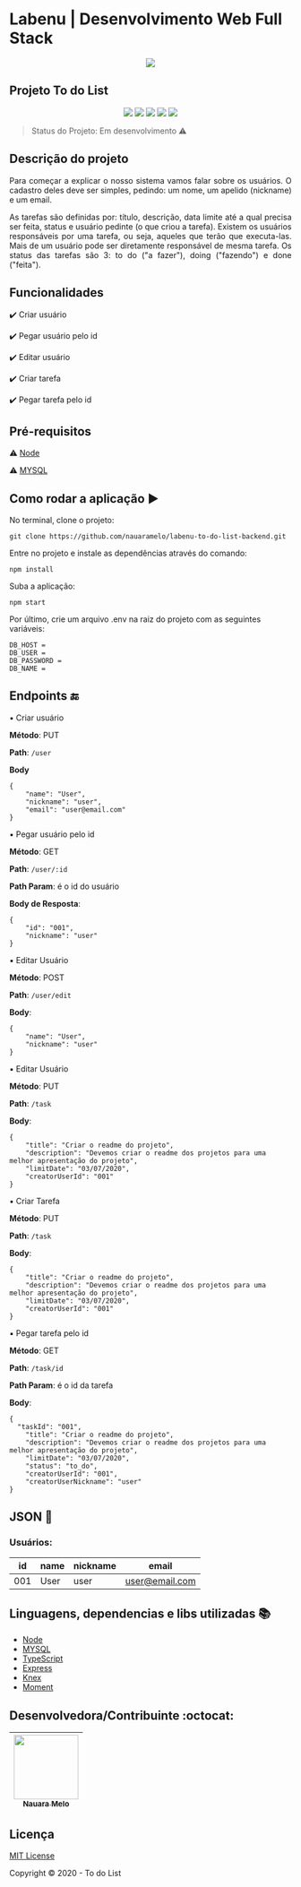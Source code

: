 # Labenu | Desenvolvimento Web Full Stack


<p align="center">
  <img src="https://user-images.githubusercontent.com/59856574/86274338-e7bbd280-bba7-11ea-9b0f-312418c0c364.png"/>
</p>

## Projeto To do List

<p align="center">
  <img src="https://img.shields.io/static/v1?label=node&message=framework&color=green&style=for-the-badge&logo=NODE.JS"/>
  <img src="https://img.shields.io/static/v1?label=mysql&message=Banco%20de%20Dados%20&color=blue&style=for-the-badge&logo=MYSQL"/>
  <img src="http://img.shields.io/static/v1?label=License&message=MIT&color=green&style=for-the-badge"/>
  <img src="https://img.shields.io/static/v1?label=typescript&message=3.8.3&color=black&style=for-the-badge&logo=TYPESCRIPT"/>
  <img src="http://img.shields.io/static/v1?label=STATUS&message=EM%20DESENVOLVIMENTO&color=RED&style=for-the-badge"/>
</p>

> Status do Projeto: Em desenvolvimento :warning: 


## Descrição do projeto 

<p align="justify">
  Para começar a explicar o nosso sistema vamos falar sobre os usuários. O cadastro deles deve ser simples, pedindo: um nome, um apelido (nickname) e um email.
</p>
<p align="justify">
   As tarefas são definidas por: título, descrição, data limite até a qual precisa ser feita, status e usuário pedinte (o que criou a tarefa). Existem os usuários responsáveis por uma tarefa, ou seja, aqueles que terão que executa-las. Mais de um usuário pode ser diretamente responsável de mesma tarefa. Os status das tarefas são 3: to do ("a fazer"), doing ("fazendo") e done ("feita").
</p>

## Funcionalidades

:heavy_check_mark: Criar usuário

:heavy_check_mark: Pegar usuário pelo id 

:heavy_check_mark: Editar usuário 

:heavy_check_mark: Criar tarefa 

:heavy_check_mark: Pegar tarefa pelo id 


## Pré-requisitos

:warning: [Node](https://nodejs.org/en/download/)

:warning: [MYSQL](https://www.mysql.com/downloads/)



## Como rodar a aplicação :arrow_forward:

No terminal, clone o projeto: 

```
git clone https://github.com/nauaramelo/labenu-to-do-list-backend.git
```
Entre no projeto e instale as dependências através do comando:
```
npm install
```
Suba a aplicação: 
```
npm start
```
Por último, crie um arquivo .env na raiz do projeto com as seguintes variáveis:
```
DB_HOST = 
DB_USER = 
DB_PASSWORD = 
DB_NAME = 
```

## Endpoints :end:

:black_small_square: Criar usuário

**Método**: PUT

**Path**: `/user`

**Body**
```
{
	"name": "User",
	"nickname": "user",
	"email": "user@email.com"
}
```

:black_small_square: Pegar usuário pelo id

**Método**: GET

**Path**: `/user/:id`

**Path Param**: é o id do usuário

**Body de Resposta**:
```
{
	"id": "001",
	"nickname": "user"
}
```

:black_small_square: Editar Usuário

**Método**: POST

**Path**: `/user/edit`

**Body**:
```
{
	"name": "User",
	"nickname": "user"
}
```

:black_small_square: Editar Usuário

**Método**: PUT

**Path**: `/task`

**Body**:
```
{
	"title": "Criar o readme do projeto",
	"description": "Devemos criar o readme dos projetos para uma melhor apresentação do projeto",
	"limitDate": "03/07/2020",
	"creatorUserId": "001"
}
```

:black_small_square: Criar Tarefa

**Método**: PUT

**Path**: `/task`

**Body**:
```
{
	"title": "Criar o readme do projeto",
	"description": "Devemos criar o readme dos projetos para uma melhor apresentação do projeto",
	"limitDate": "03/07/2020",
	"creatorUserId": "001"
}
```

:black_small_square: Pegar tarefa pelo id

**Método**: GET

**Path**: `/task/id`

**Path Param**: é o id da tarefa

**Body**:
```
{
  "taskId": "001",
	"title": "Criar o readme do projeto",
	"description": "Devemos criar o readme dos projetos para uma melhor apresentação do projeto",
	"limitDate": "03/07/2020",
	"status": "to_do",
	"creatorUserId": "001",
	"creatorUserNickname": "user"
}
```


## JSON :floppy_disk:

### Usuários: 

|id|name|nickname|email|
| -------- |-------- |-------- |-------- |
|001|User|user|user@email.com|


## Linguagens, dependencias e libs utilizadas :books:

- [Node](https://nodejs.org/en/)
- [MYSQL](https://www.mysql.com/)
- [TypeScript](https://www.typescriptlang.org/)
- [Express](https://expressjs.com/)
- [Knex](http://knexjs.org/)
- [Moment](https://momentjs.com/)

## Desenvolvedora/Contribuinte :octocat:

| [<img src="https://user-images.githubusercontent.com/59856574/86283681-d11d7780-bbb7-11ea-90a5-9312ee67cdec.jpg" width=115><br><sub>Nauara Melo</sub>](https://www.linkedin.com/in/nauara-melo-mayer-464a82135/) | 
| :---: |

## Licença 

[MIT License](https://github.com/nauaramelo/labenu-to-do-list-backend/blob/master/LICENSE)

Copyright :copyright: 2020 - To do List
